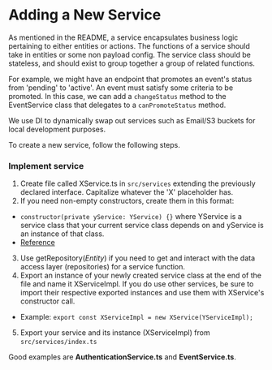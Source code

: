# Adding a New Service

As mentioned in the README, a service encapsulates business logic pertaining to either entities or actions. The functions of a service should take in entities or some non payload config. The service class should be stateless, and should exist to group together a group of related functions.

For example, we might have an endpoint that promotes an event's status from 'pending' to 'active'. An event must satisfy some criteria to be promoted. In this case, we can add a `changeStatus` method to the EventService class that delegates to a `canPromoteStatus` method.

We use DI to dynamically swap out services such as Email/S3 buckets for local development purposes.

To create a new service, follow the following steps.

### Implement service

1. Create file called XService.ts in `src/services` extending the previously declared interface. Capitalize whatever the 'X' placeholder has.
2. If you need non-empty constructors, create them in this format:

- `constructor(private yService: YService) {}` where YService is a service class that your current service class depends on and yService is an instance of that class.
- [Reference](https://kendaleiv.com/typescript-constructor-assignment-public-and-private-keywords/)

3. Use getRepository(_Entity_) if you need to get and interact with the data access layer (repositories) for a service function.
4. Export an instance of your newly created service class at the end of the file and name it XServiceImpl. If you do use other services, be
   sure to import their respective exported instances and use them with XService's constructor call.

- Example: `export const XServiceImpl = new XService(YServiceImpl);`

5. Export your service and its instance (XServiceImpl) from `src/services/index.ts`

Good examples are **AuthenticationService.ts** and **EventService.ts**.

